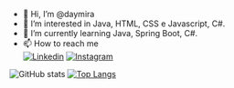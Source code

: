 - 👋 Hi, I’m @daymira
- 👀 I’m interested in Java, HTML, CSS e Javascript, C#.
- 🌱 I’m currently learning Java, Spring Boot, C#.
- 📫 How to reach me
</br>[![Linkedin](https://img.shields.io/badge/LinkedIn-0077B5?style=for-the-badge&logo=linkedin&logoColor=white)](https://www.linkedin.com/in/daynara-mira-8a81ab218/)
  [![Instagram](https://img.shields.io/badge/Instagram-E4405F?style=for-the-badge&logo=instagram&logoColor=white)](https://www.instagram.com/daynaramira)

![GitHub stats](https://github-readme-stats.vercel.app/api?username=daymira&show_icons=true&theme=radical)
[![Top Langs](https://github-readme-stats.vercel.app/api/top-langs/?username=daymira&layout=compact)](https://github.com/daymira/github-readme-stats)


<!---
daymira/daymira is a ✨ special ✨ repository because its `README.md` (this file) appears on your GitHub profile.
You can click the Preview link to take a look at your changes.
--->
